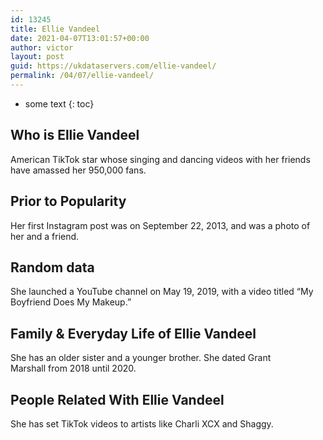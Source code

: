 ```yaml
---
id: 13245
title: Ellie Vandeel
date: 2021-04-07T13:01:57+00:00
author: victor
layout: post
guid: https://ukdataservers.com/ellie-vandeel/
permalink: /04/07/ellie-vandeel/
---
```


* some text
{: toc}


## Who is Ellie Vandeel



American TikTok star whose singing and dancing videos with her friends have amassed her 950,000 fans. 

                
                
                
## Prior to Popularity



Her first Instagram post was on September 22, 2013, and was a photo of her and a friend. 

                
                
                
## Random data



She launched a YouTube channel on May 19, 2019, with a video titled &#8220;My Boyfriend Does My Makeup.&#8221; 

                
                
                
## Family & Everyday Life of Ellie Vandeel



She has an older sister and a younger brother. She dated Grant Marshall from 2018 until 2020.

                
                
                
## People Related With Ellie Vandeel



She has set TikTok videos to artists like Charli XCX and Shaggy.  

                
              
            
          
          
          